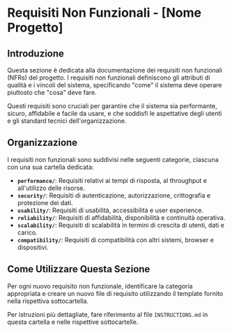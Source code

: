 # Requisiti Non Funzionali - [Nome Progetto]

## Introduzione

Questa sezione è dedicata alla documentazione dei requisiti non funzionali (NFRs) del progetto. I requisiti non funzionali definiscono gli attributi di qualità e i vincoli del sistema, specificando "come" il sistema deve operare piuttosto che "cosa" deve fare.

Questi requisiti sono cruciali per garantire che il sistema sia performante, sicuro, affidabile e facile da usare, e che soddisfi le aspettative degli utenti e gli standard tecnici dell'organizzazione.

## Organizzazione

I requisiti non funzionali sono suddivisi nelle seguenti categorie, ciascuna con una sua cartella dedicata:

- **`performance/`**: Requisiti relativi ai tempi di risposta, al throughput e all'utilizzo delle risorse.
- **`security/`**: Requisiti di autenticazione, autorizzazione, crittografia e protezione dei dati.
- **`usability/`**: Requisiti di usabilità, accessibilità e user experience.
- **`reliability/`**: Requisiti di affidabilità, disponibilità e continuità operativa.
- **`scalability/`**: Requisiti di scalabilità in termini di crescita di utenti, dati e carico.
- **`compatibility/`**: Requisiti di compatibilità con altri sistemi, browser e dispositivi.

## Come Utilizzare Questa Sezione

Per ogni nuovo requisito non funzionale, identificare la categoria appropriata e creare un nuovo file di requisito utilizzando il template fornito nella rispettiva sottocartella.

Per istruzioni più dettagliate, fare riferimento al file `INSTRUCTIONS.md` in questa cartella e nelle rispettive sottocartelle.
